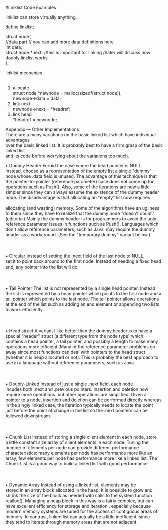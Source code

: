#Linklist Code Examples <br/>

linklist can store virtually anything. <br/>

define linklist: <br/>

struct node{ <br/>
	//data part // you can add more data definitions here <br/>
	int data; <br/>
	struct node *next;		//this is important for linking //later will discuss how doubly linklist works <br/>
}; <br/>


linklist mechanics <br/> <br/>

1. allocate <br/>
	struct node *newnode = malloc(sizeof(struct node)); <br/>
	newnode->data = data; <br/>
2. link next <br/>
	newnode->next = *headref; <br/>
3. link head <br/>
	*headref = newnode; <br/>
	
Appendix — Other Implementations <br/>
There are a many variations on the basic linked list which have individual advantages <br/>
over the basic linked list. It is probably best to have a firm grasp of the basic linked list <br/>
and its code before worrying about the variations too much. <br/>

• Dummy Header Forbid the case where the head pointer is NULL. <br/>
Instead, choose as a representation of the empty list a single "dummy" <br/>
node whose .data field is unused. The advantage of this technique is that <br/>
the pointer-to-pointer (reference parameter) case does not come up for <br/>
operations such as Push(). Also, some of the iterations are now a little <br/>
simpler since they can always assume the existence of the dummy header<br/>
node. The disadvantage is that allocating an "empty" list now requires<br/>
<br/>
allocating (and wasting) memory. Some of the algorithms have an ugliness <br/>
to them since they have to realize that the dummy node "doesn't count." <br/>
(editorial) Mainly the dummy header is for programmers to avoid the ugly <br/>
reference parameter issues in functions such as Push(). Languages which <br/>
don't allow reference parameters, such as Java, may require the dummy <br/>
header as a workaround. (See the "temporary dummy" variant below.) <br/>
<br/>
<br/>
<br/>
• Circular Instead of setting the .next field of the last node to NULL,<br/>
set it to point back around to the first node. Instead of needing a fixed head<br/>
end, any pointer into the list will do.<br/>
<br/>
<br/>
<br/>
• Tail Pointer The list is not represented by a single head pointer. Instead<br/>
the list is represented by a head pointer which points to the first node and a<br/>
tail pointer which points to the last node. The tail pointer allows operations<br/>
at the end of the list such as adding an end element or appending two lists<br/>
to work efficiently.<br/>
<br/>
<br/>
<br/>
• Head struct A variant I like better than the dummy header is to have a<br/>
special "header" struct (a different type from the node type) which<br/>
contains a head pointer, a tail pointer, and possibly a length to make many<br/>
operations more efficient. Many of the reference parameter problems go<br/>
away since most functions can deal with pointers to the head struct<br/>
(whether it is heap allocated or not). This is probably the best approach to<br/>
use in a language without reference parameters, such as Java.<br/>
<br/>
<br/>
<br/>
• Doubly-Linked Instead of just a single .next field, each node<br/>
incudes both .next and .previous pointers. Insertion and deletion now<br/>
require more operations. but other operations are simplified. Given a<br/>
pointer to a node, insertion and deletion can be performed directly whereas<br/>
in the singly linked case, the iteration typically needs to locate the point<br/>
just before the point of change in the list so the .next pointers can be<br/>
followed downstream.<br/>
<br/>
<br/>
<br/>
• Chunk List Instead of storing a single client element in each node, store<br/>
a little constant size array of client elements in each node. Tuning the<br/>
number of elements per node can provide different performance<br/>
characteristics: many elements per node has performance more like an<br/>
array, few elements per node has performance more like a linked list. The<br/>
Chunk List is a good way to build a linked list with good performance.<br/>
<br/>
<br/>
<br/>
• Dynamic Array Instead of using a linked list, elements may be<br/>
stored in an array block allocated in the heap. It is possible to grow and<br/>
shrink the size of the block as needed with calls to the system function<br/>
realloc(). Managing a heap block in this way is a fairly complex, but can<br/>
have excellent efficiency for storage and iteration., especially because<br/>
modern memory systems are tuned for the access of contiguous areas of<br/>
memory. In contrast, linked list can actually be a little inefficient, since<br/>
they tend to iterate through memory areas that are not adjacent.<br/>


